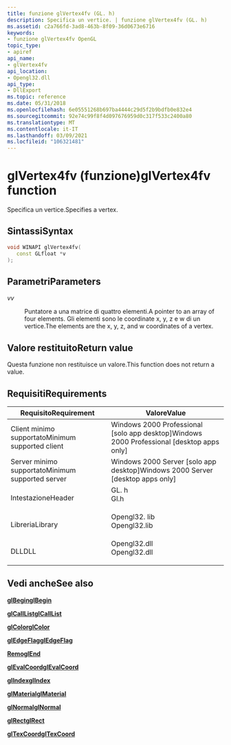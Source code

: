 ```yaml
---
title: funzione glVertex4fv (GL. h)
description: Specifica un vertice. | funzione glVertex4fv (GL. h)
ms.assetid: c2a766fd-3ad8-463b-8f09-36d0673e6716
keywords:
- funzione glVertex4fv OpenGL
topic_type:
- apiref
api_name:
- glVertex4fv
api_location:
- Opengl32.dll
api_type:
- DllExport
ms.topic: reference
ms.date: 05/31/2018
ms.openlocfilehash: 6e05551268b697ba4444c29d5f2b9bdfb0e832e4
ms.sourcegitcommit: 92e74c99f8f4d097676959d0c317f533c2400a80
ms.translationtype: MT
ms.contentlocale: it-IT
ms.lasthandoff: 03/09/2021
ms.locfileid: "106321481"
---
```

# <a name="glvertex4fv-function"></a><span data-ttu-id="00fb6-105">glVertex4fv (funzione)</span><span class="sxs-lookup"><span data-stu-id="00fb6-105">glVertex4fv function</span></span>

<span data-ttu-id="00fb6-106">Specifica un vertice.</span><span class="sxs-lookup"><span data-stu-id="00fb6-106">Specifies a vertex.</span></span>

## <a name="syntax"></a><span data-ttu-id="00fb6-107">Sintassi</span><span class="sxs-lookup"><span data-stu-id="00fb6-107">Syntax</span></span>


```C++
void WINAPI glVertex4fv(
   const GLfloat *v
);
```



## <a name="parameters"></a><span data-ttu-id="00fb6-108">Parametri</span><span class="sxs-lookup"><span data-stu-id="00fb6-108">Parameters</span></span>

<dl> <dt>

<span data-ttu-id="00fb6-109">*v*</span><span class="sxs-lookup"><span data-stu-id="00fb6-109">*v*</span></span> 
</dt> <dd>

<span data-ttu-id="00fb6-110">Puntatore a una matrice di quattro elementi.</span><span class="sxs-lookup"><span data-stu-id="00fb6-110">A pointer to an array of four elements.</span></span> <span data-ttu-id="00fb6-111">Gli elementi sono le coordinate x, y, z e w di un vertice.</span><span class="sxs-lookup"><span data-stu-id="00fb6-111">The elements are the x, y, z, and w coordinates of a vertex.</span></span>

</dd> </dl>

## <a name="return-value"></a><span data-ttu-id="00fb6-112">Valore restituito</span><span class="sxs-lookup"><span data-stu-id="00fb6-112">Return value</span></span>

<span data-ttu-id="00fb6-113">Questa funzione non restituisce un valore.</span><span class="sxs-lookup"><span data-stu-id="00fb6-113">This function does not return a value.</span></span>

## <a name="requirements"></a><span data-ttu-id="00fb6-114">Requisiti</span><span class="sxs-lookup"><span data-stu-id="00fb6-114">Requirements</span></span>



| <span data-ttu-id="00fb6-115">Requisito</span><span class="sxs-lookup"><span data-stu-id="00fb6-115">Requirement</span></span> | <span data-ttu-id="00fb6-116">Valore</span><span class="sxs-lookup"><span data-stu-id="00fb6-116">Value</span></span> |
|-------------------------------------|-----------------------------------------------------------------------------------------|
| <span data-ttu-id="00fb6-117">Client minimo supportato</span><span class="sxs-lookup"><span data-stu-id="00fb6-117">Minimum supported client</span></span><br/> | <span data-ttu-id="00fb6-118">Windows 2000 Professional \[solo app desktop\]</span><span class="sxs-lookup"><span data-stu-id="00fb6-118">Windows 2000 Professional \[desktop apps only\]</span></span><br/>                              |
| <span data-ttu-id="00fb6-119">Server minimo supportato</span><span class="sxs-lookup"><span data-stu-id="00fb6-119">Minimum supported server</span></span><br/> | <span data-ttu-id="00fb6-120">Windows 2000 Server \[solo app desktop\]</span><span class="sxs-lookup"><span data-stu-id="00fb6-120">Windows 2000 Server \[desktop apps only\]</span></span><br/>                                    |
| <span data-ttu-id="00fb6-121">Intestazione</span><span class="sxs-lookup"><span data-stu-id="00fb6-121">Header</span></span><br/>                   | <dl> <span data-ttu-id="00fb6-122"><dt>GL. h</dt></span><span class="sxs-lookup"><span data-stu-id="00fb6-122"><dt>Gl.h</dt></span></span> </dl>         |
| <span data-ttu-id="00fb6-123">Libreria</span><span class="sxs-lookup"><span data-stu-id="00fb6-123">Library</span></span><br/>                  | <dl> <span data-ttu-id="00fb6-124"><dt>Opengl32. lib</dt></span><span class="sxs-lookup"><span data-stu-id="00fb6-124"><dt>Opengl32.lib</dt></span></span> </dl> |
| <span data-ttu-id="00fb6-125">DLL</span><span class="sxs-lookup"><span data-stu-id="00fb6-125">DLL</span></span><br/>                      | <dl> <span data-ttu-id="00fb6-126"><dt>Opengl32.dll</dt></span><span class="sxs-lookup"><span data-stu-id="00fb6-126"><dt>Opengl32.dll</dt></span></span> </dl> |



## <a name="see-also"></a><span data-ttu-id="00fb6-127">Vedi anche</span><span class="sxs-lookup"><span data-stu-id="00fb6-127">See also</span></span>

<dl> <dt>

[<span data-ttu-id="00fb6-128">**glBegin**</span><span class="sxs-lookup"><span data-stu-id="00fb6-128">**glBegin**</span></span>](glbegin.md)
</dt> <dt>

[<span data-ttu-id="00fb6-129">**glCallList**</span><span class="sxs-lookup"><span data-stu-id="00fb6-129">**glCallList**</span></span>](glcalllist.md)
</dt> <dt>

[<span data-ttu-id="00fb6-130">**glColor**</span><span class="sxs-lookup"><span data-stu-id="00fb6-130">**glColor**</span></span>](glcolor-functions.md)
</dt> <dt>

[<span data-ttu-id="00fb6-131">**glEdgeFlag**</span><span class="sxs-lookup"><span data-stu-id="00fb6-131">**glEdgeFlag**</span></span>](gledgeflag-functions.md)
</dt> <dt>

[<span data-ttu-id="00fb6-132">**Remo**</span><span class="sxs-lookup"><span data-stu-id="00fb6-132">**glEnd**</span></span>](glend.md)
</dt> <dt>

[<span data-ttu-id="00fb6-133">**glEvalCoord**</span><span class="sxs-lookup"><span data-stu-id="00fb6-133">**glEvalCoord**</span></span>](glevalcoord-functions.md)
</dt> <dt>

[<span data-ttu-id="00fb6-134">**glIndex**</span><span class="sxs-lookup"><span data-stu-id="00fb6-134">**glIndex**</span></span>](glindex-functions.md)
</dt> <dt>

[<span data-ttu-id="00fb6-135">**glMaterial**</span><span class="sxs-lookup"><span data-stu-id="00fb6-135">**glMaterial**</span></span>](glmaterial-functions.md)
</dt> <dt>

[<span data-ttu-id="00fb6-136">**glNormal**</span><span class="sxs-lookup"><span data-stu-id="00fb6-136">**glNormal**</span></span>](glnormal-functions.md)
</dt> <dt>

[<span data-ttu-id="00fb6-137">**glRect**</span><span class="sxs-lookup"><span data-stu-id="00fb6-137">**glRect**</span></span>](glrect-functions.md)
</dt> <dt>

[<span data-ttu-id="00fb6-138">**glTexCoord**</span><span class="sxs-lookup"><span data-stu-id="00fb6-138">**glTexCoord**</span></span>](gltexcoord-functions.md)
</dt> </dl>

 

 





